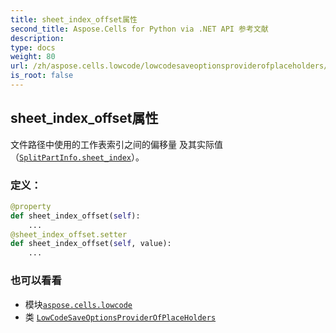 ```yaml
---
title: sheet_index_offset属性
second_title: Aspose.Cells for Python via .NET API 参考文献
description:
type: docs
weight: 80
url: /zh/aspose.cells.lowcode/lowcodesaveoptionsproviderofplaceholders/sheet_index_offset/
is_root: false
---
```

## sheet_index_offset属性

文件路径中使用的工作表索引之间的偏移量
及其实际值（[`SplitPartInfo.sheet_index`](/cells/python-net/zh/aspose.cells.lowcode/splitpartinfo#sheet_index)）。
### 定义：
```python
@property
def sheet_index_offset(self):
    ...
@sheet_index_offset.setter
def sheet_index_offset(self, value):
    ...
```

### 也可以看看
* 模块[`aspose.cells.lowcode`](../../)
* 类 [`LowCodeSaveOptionsProviderOfPlaceHolders`](/cells/python-net/zh/aspose.cells.lowcode/lowcodesaveoptionsproviderofplaceholders)
